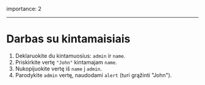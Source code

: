 importance: 2

---

# Darbas su kintamaisiais

1. Deklaruokite du kintamuosius: `admin` ir `name`.
2. Priskirkite vertę `"John"` kintamajam `name`.
3. Nukopijuokite vertę iš `name` į `admin`.
4. Parodykite `admin` vertę, naudodami `alert` (turi grąžinti "John").
